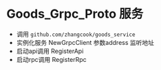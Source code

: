 # Goods_Grpc_Proto 服务

* 调用 `github.com/zhangcook/goods_service`
* 实例化服务 NewGrpcClient 参数address 监听地址
* 启动api调用 RegisterApi
* 启动rpc调用 RegisterRpc
